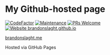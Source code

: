# My Github-hosted page

[![CodeFactor](https://www.codefactor.io/repository/github/brandonslaght/.me/badge)](https://www.codefactor.io/repository/github/brandonslaght/.me)
[![Maintenance](https://img.shields.io/badge/Maintained%3F-yes-green.svg)](https://github.com/BrandonSlaght/.me/graphs/commit-activity)
[![PRs Welcome](https://img.shields.io/badge/PRs%3F-welcome-green.svg)](https://github.com/BrandonSlaght/.me/blob/master/.github/contributing.md)
[![Website brandonslaght.github.io](https://img.shields.io/website-up-down-green-red/https/brandonslaght.me.svg)](https://brandonslaght.me)

[brandonslaght.me](https://www.brandonslaght.me "Link to my personal web site.")  

Hosted via GitHub Pages

